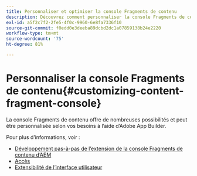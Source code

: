 ```yaml
---
title: Personnaliser et optimiser la console Fragments de contenu
description: Découvrez comment personnaliser la console Fragments de contenu.
exl-id: a5f2c7f2-2fe5-4f0c-9960-6e8fa7336f10
source-git-commit: f0edd0e3deeba89dcbd2dc1a07859138b24e2220
workflow-type: tm+mt
source-wordcount: '75'
ht-degree: 81%

---
```


# Personnaliser la console Fragments de contenu{#customizing-content-fragment-console}

La console Fragments de contenu offre de nombreuses possibilités et peut être personnalisée selon vos besoins à l’aide d’Adobe App Builder.

Pour plus d’informations, voir :

* [Développement pas-à-pas de l’extension de la console Fragments de contenu d’AEM](https://developer.adobe.com/uix/docs/services/aem-cf-console-admin/extension-development/#about-application)
* [Accès](https://developer.adobe.com/uix/docs/overview/get-access/)
* [Extensibilité de l’interface utilisateur](https://developer.adobe.com/uix/docs/)
